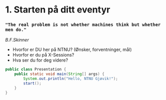 # 1. Starten på ditt eventyr

### `"The real problem is not whether machines think but whether men do."`
_B.F.Skinner_

* Hvorfor er DU her på NTNU? (Ønsker, forventninger, mål)
* Hvorfor er du på X-Sessions?
* Hva ser du for deg videre?

```java
public class Presentation {
    public static void main(String[] args) {
        System.out.println("Hello, NTNU Gjøvik!");
        start();
    }
}
```